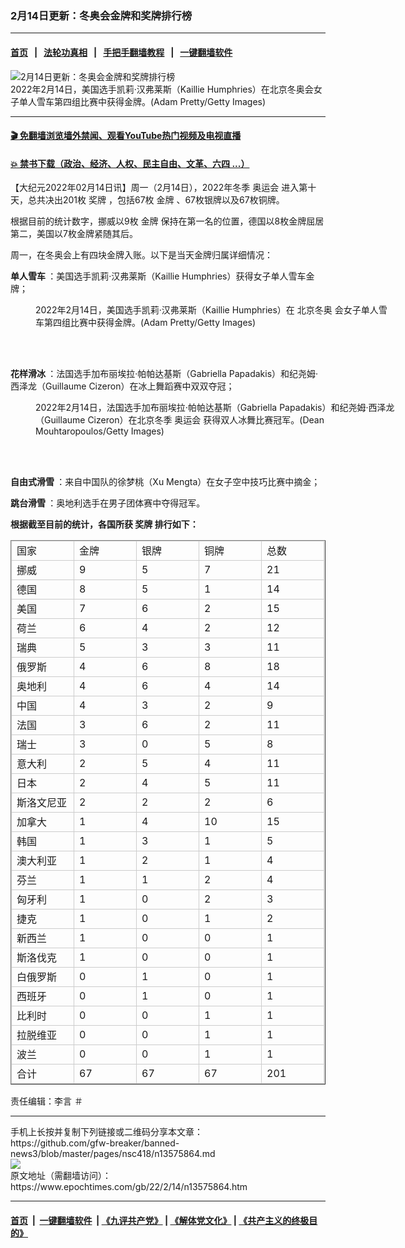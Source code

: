 ### 2月14日更新：冬奥会金牌和奖牌排行榜
------------------------

#### [首页](https://github.com/gfw-breaker/banned-news3/blob/master/README.md) &nbsp;&nbsp;|&nbsp;&nbsp; [法轮功真相](https://github.com/begood0513/basic/blob/master/README.md)  &nbsp;&nbsp;|&nbsp;&nbsp; [手把手翻墙教程](https://github.com/gfw-breaker/guides/wiki)  &nbsp;&nbsp;|&nbsp;&nbsp; [一键翻墙软件](https://github.com/gfw-breaker/nogfw/blob/master/README.md)  



<div><img alt="2月14日更新：冬奥会金牌和奖牌排行榜" class="attachment-djy_600_400 size-djy_600_400 wp-post-image" src="https://i.epochtimes.com/assets/uploads/2022/02/id13575941-GettyImages-1370413670-600x400.jpg"/>
<div class="caption">
 2022年2月14日，美国选手凯莉‧汉弗莱斯（Kaillie Humphries）在北京冬奥会女子单人雪车第四组比赛中获得金牌。(Adam Pretty/Getty Images)
</div></div><hr/>

#### [ 🎬  免翻墙浏览墙外禁闻、观看YouTube热门视频及电视直播](https://github.com/gfw-breaker/HelloWorld)

#### [ 💥  禁书下载（政治、经济、人权、民主自由、文革、六四 ...）](https://github.com/gfw-breaker/books/blob/master/README.md)

<div><p>
 【大纪元2022年02月14日讯】周一（2月14日），2022年冬季
 <ok href="https://www.epochtimes.com/gb/tag/%E5%A5%A5%E8%BF%90%E4%BC%9A.html">
  奥运会
 </ok>
 进入第十天，总共决出201枚
 <ok href="https://www.epochtimes.com/gb/tag/%E5%A5%96%E7%89%8C.html">
  奖牌
 </ok>
 ，包括67枚
 <ok href="https://www.epochtimes.com/gb/tag/%E9%87%91%E7%89%8C.html">
  金牌
 </ok>
 、67枚银牌以及67枚铜牌。
</p>
<p>
 根据目前的统计数字，挪威以9枚
 <ok href="https://www.epochtimes.com/gb/tag/%E9%87%91%E7%89%8C.html">
  金牌
 </ok>
 保持在第一名的位置，德国以8枚金牌屈居第二，美国以7枚金牌紧随其后。
</p>
<p>
 周一，在冬奥会上有四块金牌入账。以下是当天金牌归属详细情况：
</p>
<p>
 <strong>
  单人雪车
 </strong>
 ：美国选手凯莉‧汉弗莱斯（Kaillie Humphries）获得女子单人雪车金牌；
</p>
<figure aria-describedby="caption-attachment-13576398" class="wp-caption aligncenter" id="attachment_13576398" style="width: 567px">
 <ok href="https://i.epochtimes.com/assets/uploads/2022/02/id13576398-GettyImages-1370416616.jpg" target="_blank">
  <img alt="" class="size-medium_vertical wp-image-13576398" src="https://i.epochtimes.com/assets/uploads/2022/02/id13576398-GettyImages-1370416616-567x400.jpg"/>
 </ok>
 <br/><figcaption class="wp-caption-text" id="caption-attachment-13576398">
  2022年2月14日，美国选手凯莉‧汉弗莱斯（Kaillie Humphries）在
  <ok href="https://www.epochtimes.com/gb/tag/%E5%8C%97%E4%BA%AC%E5%86%AC%E5%A5%A5.html">
   北京冬奥
  </ok>
  会女子单人雪车第四组比赛中获得金牌。(Adam Pretty/Getty Images)
 </figcaption><br/>
</figure><br/>
<p>
 <strong>
  花样滑冰
 </strong>
 ：法国选手加布丽埃拉‧帕帕达基斯（Gabriella Papadakis）和纪尧姆‧西泽龙（Guillaume Cizeron）在冰上舞蹈赛中双双夺冠；
</p>
<figure aria-describedby="caption-attachment-13576408" class="wp-caption aligncenter" id="attachment_13576408" style="width: 600px">
 <ok href="https://i.epochtimes.com/assets/uploads/2022/02/id13576408-GettyImages-1370429730.jpg" target="_blank">
  <img alt="" class="size-medium_vertical wp-image-13576408" src="https://i.epochtimes.com/assets/uploads/2022/02/id13576408-GettyImages-1370429730-600x400.jpg"/>
 </ok>
 <br/><figcaption class="wp-caption-text" id="caption-attachment-13576408">
  2022年2月14日，法国选手加布丽埃拉‧帕帕达基斯（Gabriella Papadakis）和纪尧姆‧西泽龙（Guillaume Cizeron）在北京冬季
  <ok href="https://www.epochtimes.com/gb/tag/%E5%A5%A5%E8%BF%90%E4%BC%9A.html">
   奥运会
  </ok>
  获得双人冰舞比赛冠军。(Dean Mouhtaropoulos/Getty Images)
 </figcaption><br/>
</figure><br/>
<p>
 <strong>
  自由式滑雪
 </strong>
 ：来自中国队的徐梦桃（Xu Mengta）在女子空中技巧比赛中摘金；
</p>
<p>
 <strong>
  跳台滑雪
 </strong>
 ：奥地利选手在男子团体赛中夺得冠军。
</p>
<p>
 <strong>
  根据截至目前的统计，各国所获
  <ok href="https://www.epochtimes.com/gb/tag/%E5%A5%96%E7%89%8C.html">
   奖牌
  </ok>
  排行如下：
 </strong>
</p>
<style type="text/css">
 <!--td {border: 1px solid #ccc;}br {mso-data-placement:same-cell;}-->
</style>
<table border="1" cellpadding="0" cellspacing="0" dir="ltr">
 <colgroup>
  <col width="100"/>
  <col width="100"/>
  <col width="100"/>
  <col width="100"/>
  <col width="100"/>
 </colgroup>
 <tbody>
  <tr>
   <td data-sheets-value='{"1":2,"2":"国家"}'>
    国家
   </td>
   <td data-sheets-numberformat='{"1":2,"2":"0","3":1}' data-sheets-value='{"1":2,"2":"金牌"}'>
    金牌
   </td>
   <td data-sheets-numberformat='{"1":2,"2":"0","3":1}' data-sheets-value='{"1":2,"2":"银牌"}'>
    银牌
   </td>
   <td data-sheets-numberformat='{"1":2,"2":"0","3":1}' data-sheets-value='{"1":2,"2":"铜牌"}'>
    铜牌
   </td>
   <td data-sheets-numberformat='{"1":2,"2":"0","3":1}' data-sheets-value='{"1":2,"2":"总数"}'>
    总数
   </td>
  </tr>
  <tr>
   <td data-sheets-value='{"1":2,"2":"挪威"}'>
    挪威
   </td>
   <td data-sheets-numberformat='{"1":2,"2":"0","3":1}' data-sheets-value='{"1":3,"3":9}'>
    9
   </td>
   <td data-sheets-numberformat='{"1":2,"2":"0","3":1}' data-sheets-value='{"1":3,"3":5}'>
    5
   </td>
   <td data-sheets-numberformat='{"1":2,"2":"0","3":1}' data-sheets-value='{"1":3,"3":7}'>
    7
   </td>
   <td data-sheets-formula="=SUM(R[0]C[-3]:R[0]C[-1])" data-sheets-numberformat='{"1":2,"2":"0","3":1}' data-sheets-value='{"1":3,"3":21}'>
    21
   </td>
  </tr>
  <tr>
   <td data-sheets-value='{"1":2,"2":"德国"}'>
    德国
   </td>
   <td data-sheets-numberformat='{"1":2,"2":"0","3":1}' data-sheets-value='{"1":3,"3":8}'>
    8
   </td>
   <td data-sheets-numberformat='{"1":2,"2":"0","3":1}' data-sheets-value='{"1":3,"3":5}'>
    5
   </td>
   <td data-sheets-numberformat='{"1":2,"2":"0","3":1}' data-sheets-value='{"1":3,"3":1}'>
    1
   </td>
   <td data-sheets-formula="=SUM(R[0]C[-3]:R[0]C[-1])" data-sheets-numberformat='{"1":2,"2":"0","3":1}' data-sheets-value='{"1":3,"3":14}'>
    14
   </td>
  </tr>
  <tr>
   <td data-sheets-value='{"1":2,"2":"美国"}'>
    美国
   </td>
   <td data-sheets-numberformat='{"1":2,"2":"0","3":1}' data-sheets-value='{"1":3,"3":7}'>
    7
   </td>
   <td data-sheets-numberformat='{"1":2,"2":"0","3":1}' data-sheets-value='{"1":3,"3":6}'>
    6
   </td>
   <td data-sheets-numberformat='{"1":2,"2":"0","3":1}' data-sheets-value='{"1":3,"3":2}'>
    2
   </td>
   <td data-sheets-formula="=SUM(R[0]C[-3]:R[0]C[-1])" data-sheets-numberformat='{"1":2,"2":"0","3":1}' data-sheets-value='{"1":3,"3":15}'>
    15
   </td>
  </tr>
  <tr>
   <td data-sheets-value='{"1":2,"2":"荷兰"}'>
    荷兰
   </td>
   <td data-sheets-numberformat='{"1":2,"2":"0","3":1}' data-sheets-value='{"1":3,"3":6}'>
    6
   </td>
   <td data-sheets-numberformat='{"1":2,"2":"0","3":1}' data-sheets-value='{"1":3,"3":4}'>
    4
   </td>
   <td data-sheets-numberformat='{"1":2,"2":"0","3":1}' data-sheets-value='{"1":3,"3":2}'>
    2
   </td>
   <td data-sheets-formula="=SUM(R[0]C[-3]:R[0]C[-1])" data-sheets-numberformat='{"1":2,"2":"0","3":1}' data-sheets-value='{"1":3,"3":12}'>
    12
   </td>
  </tr>
  <tr>
   <td data-sheets-value='{"1":2,"2":"瑞典"}'>
    瑞典
   </td>
   <td data-sheets-numberformat='{"1":2,"2":"0","3":1}' data-sheets-value='{"1":3,"3":5}'>
    5
   </td>
   <td data-sheets-numberformat='{"1":2,"2":"0","3":1}' data-sheets-value='{"1":3,"3":3}'>
    3
   </td>
   <td data-sheets-numberformat='{"1":2,"2":"0","3":1}' data-sheets-value='{"1":3,"3":3}'>
    3
   </td>
   <td data-sheets-formula="=SUM(R[0]C[-3]:R[0]C[-1])" data-sheets-numberformat='{"1":2,"2":"0","3":1}' data-sheets-value='{"1":3,"3":11}'>
    11
   </td>
  </tr>
  <tr>
   <td data-sheets-value='{"1":2,"2":"俄罗斯"}'>
    俄罗斯
   </td>
   <td data-sheets-numberformat='{"1":2,"2":"0","3":1}' data-sheets-value='{"1":3,"3":4}'>
    4
   </td>
   <td data-sheets-numberformat='{"1":2,"2":"0","3":1}' data-sheets-value='{"1":3,"3":6}'>
    6
   </td>
   <td data-sheets-numberformat='{"1":2,"2":"0","3":1}' data-sheets-value='{"1":3,"3":8}'>
    8
   </td>
   <td data-sheets-formula="=SUM(R[0]C[-3]:R[0]C[-1])" data-sheets-numberformat='{"1":2,"2":"0","3":1}' data-sheets-value='{"1":3,"3":18}'>
    18
   </td>
  </tr>
  <tr>
   <td data-sheets-value='{"1":2,"2":"奥地利"}'>
    奥地利
   </td>
   <td data-sheets-numberformat='{"1":2,"2":"0","3":1}' data-sheets-value='{"1":3,"3":4}'>
    4
   </td>
   <td data-sheets-numberformat='{"1":2,"2":"0","3":1}' data-sheets-value='{"1":3,"3":6}'>
    6
   </td>
   <td data-sheets-numberformat='{"1":2,"2":"0","3":1}' data-sheets-value='{"1":3,"3":4}'>
    4
   </td>
   <td data-sheets-formula="=SUM(R[0]C[-3]:R[0]C[-1])" data-sheets-numberformat='{"1":2,"2":"0","3":1}' data-sheets-value='{"1":3,"3":14}'>
    14
   </td>
  </tr>
  <tr>
   <td data-sheets-value='{"1":2,"2":"中国"}'>
    中国
   </td>
   <td data-sheets-numberformat='{"1":2,"2":"0","3":1}' data-sheets-value='{"1":3,"3":4}'>
    4
   </td>
   <td data-sheets-numberformat='{"1":2,"2":"0","3":1}' data-sheets-value='{"1":3,"3":3}'>
    3
   </td>
   <td data-sheets-numberformat='{"1":2,"2":"0","3":1}' data-sheets-value='{"1":3,"3":2}'>
    2
   </td>
   <td data-sheets-formula="=SUM(R[0]C[-3]:R[0]C[-1])" data-sheets-numberformat='{"1":2,"2":"0","3":1}' data-sheets-value='{"1":3,"3":9}'>
    9
   </td>
  </tr>
  <tr>
   <td data-sheets-value='{"1":2,"2":"法国"}'>
    法国
   </td>
   <td data-sheets-numberformat='{"1":2,"2":"0","3":1}' data-sheets-value='{"1":3,"3":3}'>
    3
   </td>
   <td data-sheets-numberformat='{"1":2,"2":"0","3":1}' data-sheets-value='{"1":3,"3":6}'>
    6
   </td>
   <td data-sheets-numberformat='{"1":2,"2":"0","3":1}' data-sheets-value='{"1":3,"3":2}'>
    2
   </td>
   <td data-sheets-formula="=SUM(R[0]C[-3]:R[0]C[-1])" data-sheets-numberformat='{"1":2,"2":"0","3":1}' data-sheets-value='{"1":3,"3":11}'>
    11
   </td>
  </tr>
  <tr>
   <td data-sheets-value='{"1":2,"2":"瑞士"}'>
    瑞士
   </td>
   <td data-sheets-numberformat='{"1":2,"2":"0","3":1}' data-sheets-value='{"1":3,"3":3}'>
    3
   </td>
   <td data-sheets-numberformat='{"1":2,"2":"0","3":1}' data-sheets-value='{"1":3,"3":0}'>
    0
   </td>
   <td data-sheets-numberformat='{"1":2,"2":"0","3":1}' data-sheets-value='{"1":3,"3":5}'>
    5
   </td>
   <td data-sheets-formula="=SUM(R[0]C[-3]:R[0]C[-1])" data-sheets-numberformat='{"1":2,"2":"0","3":1}' data-sheets-value='{"1":3,"3":8}'>
    8
   </td>
  </tr>
  <tr>
   <td data-sheets-value='{"1":2,"2":"意大利"}'>
    意大利
   </td>
   <td data-sheets-numberformat='{"1":2,"2":"0","3":1}' data-sheets-value='{"1":3,"3":2}'>
    2
   </td>
   <td data-sheets-numberformat='{"1":2,"2":"0","3":1}' data-sheets-value='{"1":3,"3":5}'>
    5
   </td>
   <td data-sheets-numberformat='{"1":2,"2":"0","3":1}' data-sheets-value='{"1":3,"3":4}'>
    4
   </td>
   <td data-sheets-formula="=SUM(R[0]C[-3]:R[0]C[-1])" data-sheets-numberformat='{"1":2,"2":"0","3":1}' data-sheets-value='{"1":3,"3":11}'>
    11
   </td>
  </tr>
  <tr>
   <td data-sheets-value='{"1":2,"2":"日本"}'>
    日本
   </td>
   <td data-sheets-numberformat='{"1":2,"2":"0","3":1}' data-sheets-value='{"1":3,"3":2}'>
    2
   </td>
   <td data-sheets-numberformat='{"1":2,"2":"0","3":1}' data-sheets-value='{"1":3,"3":4}'>
    4
   </td>
   <td data-sheets-numberformat='{"1":2,"2":"0","3":1}' data-sheets-value='{"1":3,"3":5}'>
    5
   </td>
   <td data-sheets-formula="=SUM(R[0]C[-3]:R[0]C[-1])" data-sheets-numberformat='{"1":2,"2":"0","3":1}' data-sheets-value='{"1":3,"3":11}'>
    11
   </td>
  </tr>
  <tr>
   <td data-sheets-value='{"1":2,"2":"斯洛文尼亚"}'>
    斯洛文尼亚
   </td>
   <td data-sheets-numberformat='{"1":2,"2":"0","3":1}' data-sheets-value='{"1":3,"3":2}'>
    2
   </td>
   <td data-sheets-numberformat='{"1":2,"2":"0","3":1}' data-sheets-value='{"1":3,"3":2}'>
    2
   </td>
   <td data-sheets-numberformat='{"1":2,"2":"0","3":1}' data-sheets-value='{"1":3,"3":2}'>
    2
   </td>
   <td data-sheets-formula="=SUM(R[0]C[-3]:R[0]C[-1])" data-sheets-numberformat='{"1":2,"2":"0","3":1}' data-sheets-value='{"1":3,"3":6}'>
    6
   </td>
  </tr>
  <tr>
   <td data-sheets-value='{"1":2,"2":"加拿大"}'>
    加拿大
   </td>
   <td data-sheets-numberformat='{"1":2,"2":"0","3":1}' data-sheets-value='{"1":3,"3":1}'>
    1
   </td>
   <td data-sheets-numberformat='{"1":2,"2":"0","3":1}' data-sheets-value='{"1":3,"3":4}'>
    4
   </td>
   <td data-sheets-numberformat='{"1":2,"2":"0","3":1}' data-sheets-value='{"1":3,"3":10}'>
    10
   </td>
   <td data-sheets-formula="=SUM(R[0]C[-3]:R[0]C[-1])" data-sheets-numberformat='{"1":2,"2":"0","3":1}' data-sheets-value='{"1":3,"3":15}'>
    15
   </td>
  </tr>
  <tr>
   <td data-sheets-value='{"1":2,"2":"韩国"}'>
    韩国
   </td>
   <td data-sheets-numberformat='{"1":2,"2":"0","3":1}' data-sheets-value='{"1":3,"3":1}'>
    1
   </td>
   <td data-sheets-numberformat='{"1":2,"2":"0","3":1}' data-sheets-value='{"1":3,"3":3}'>
    3
   </td>
   <td data-sheets-numberformat='{"1":2,"2":"0","3":1}' data-sheets-value='{"1":3,"3":1}'>
    1
   </td>
   <td data-sheets-formula="=SUM(R[0]C[-3]:R[0]C[-1])" data-sheets-numberformat='{"1":2,"2":"0","3":1}' data-sheets-value='{"1":3,"3":5}'>
    5
   </td>
  </tr>
  <tr>
   <td data-sheets-value='{"1":2,"2":"澳大利亚"}'>
    澳大利亚
   </td>
   <td data-sheets-numberformat='{"1":2,"2":"0","3":1}' data-sheets-value='{"1":3,"3":1}'>
    1
   </td>
   <td data-sheets-numberformat='{"1":2,"2":"0","3":1}' data-sheets-value='{"1":3,"3":2}'>
    2
   </td>
   <td data-sheets-numberformat='{"1":2,"2":"0","3":1}' data-sheets-value='{"1":3,"3":1}'>
    1
   </td>
   <td data-sheets-formula="=SUM(R[0]C[-3]:R[0]C[-1])" data-sheets-numberformat='{"1":2,"2":"0","3":1}' data-sheets-value='{"1":3,"3":4}'>
    4
   </td>
  </tr>
  <tr>
   <td data-sheets-value='{"1":2,"2":"芬兰"}'>
    芬兰
   </td>
   <td data-sheets-numberformat='{"1":2,"2":"0","3":1}' data-sheets-value='{"1":3,"3":1}'>
    1
   </td>
   <td data-sheets-numberformat='{"1":2,"2":"0","3":1}' data-sheets-value='{"1":3,"3":1}'>
    1
   </td>
   <td data-sheets-numberformat='{"1":2,"2":"0","3":1}' data-sheets-value='{"1":3,"3":2}'>
    2
   </td>
   <td data-sheets-formula="=SUM(R[0]C[-3]:R[0]C[-1])" data-sheets-numberformat='{"1":2,"2":"0","3":1}' data-sheets-value='{"1":3,"3":4}'>
    4
   </td>
  </tr>
  <tr>
   <td data-sheets-value='{"1":2,"2":"匈牙利"}'>
    匈牙利
   </td>
   <td data-sheets-numberformat='{"1":2,"2":"0","3":1}' data-sheets-value='{"1":3,"3":1}'>
    1
   </td>
   <td data-sheets-numberformat='{"1":2,"2":"0","3":1}' data-sheets-value='{"1":3,"3":0}'>
    0
   </td>
   <td data-sheets-numberformat='{"1":2,"2":"0","3":1}' data-sheets-value='{"1":3,"3":2}'>
    2
   </td>
   <td data-sheets-formula="=SUM(R[0]C[-3]:R[0]C[-1])" data-sheets-numberformat='{"1":2,"2":"0","3":1}' data-sheets-value='{"1":3,"3":3}'>
    3
   </td>
  </tr>
  <tr>
   <td data-sheets-value='{"1":2,"2":"捷克"}'>
    捷克
   </td>
   <td data-sheets-numberformat='{"1":2,"2":"0","3":1}' data-sheets-value='{"1":3,"3":1}'>
    1
   </td>
   <td data-sheets-numberformat='{"1":2,"2":"0","3":1}' data-sheets-value='{"1":3,"3":0}'>
    0
   </td>
   <td data-sheets-numberformat='{"1":2,"2":"0","3":1}' data-sheets-value='{"1":3,"3":1}'>
    1
   </td>
   <td data-sheets-formula="=SUM(R[0]C[-3]:R[0]C[-1])" data-sheets-numberformat='{"1":2,"2":"0","3":1}' data-sheets-value='{"1":3,"3":2}'>
    2
   </td>
  </tr>
  <tr>
   <td data-sheets-value='{"1":2,"2":"新西兰"}'>
    新西兰
   </td>
   <td data-sheets-numberformat='{"1":2,"2":"0","3":1}' data-sheets-value='{"1":3,"3":1}'>
    1
   </td>
   <td data-sheets-numberformat='{"1":2,"2":"0","3":1}' data-sheets-value='{"1":3,"3":0}'>
    0
   </td>
   <td data-sheets-numberformat='{"1":2,"2":"0","3":1}' data-sheets-value='{"1":3,"3":0}'>
    0
   </td>
   <td data-sheets-formula="=SUM(R[0]C[-3]:R[0]C[-1])" data-sheets-numberformat='{"1":2,"2":"0","3":1}' data-sheets-value='{"1":3,"3":1}'>
    1
   </td>
  </tr>
  <tr>
   <td data-sheets-value='{"1":2,"2":"斯洛伐克"}'>
    斯洛伐克
   </td>
   <td data-sheets-numberformat='{"1":2,"2":"0","3":1}' data-sheets-value='{"1":3,"3":1}'>
    1
   </td>
   <td data-sheets-numberformat='{"1":2,"2":"0","3":1}' data-sheets-value='{"1":3,"3":0}'>
    0
   </td>
   <td data-sheets-numberformat='{"1":2,"2":"0","3":1}' data-sheets-value='{"1":3,"3":0}'>
    0
   </td>
   <td data-sheets-formula="=SUM(R[0]C[-3]:R[0]C[-1])" data-sheets-numberformat='{"1":2,"2":"0","3":1}' data-sheets-value='{"1":3,"3":1}'>
    1
   </td>
  </tr>
  <tr>
   <td data-sheets-value='{"1":2,"2":"白俄罗斯"}'>
    白俄罗斯
   </td>
   <td data-sheets-numberformat='{"1":2,"2":"0","3":1}' data-sheets-value='{"1":3,"3":0}'>
    0
   </td>
   <td data-sheets-numberformat='{"1":2,"2":"0","3":1}' data-sheets-value='{"1":3,"3":1}'>
    1
   </td>
   <td data-sheets-numberformat='{"1":2,"2":"0","3":1}' data-sheets-value='{"1":3,"3":0}'>
    0
   </td>
   <td data-sheets-formula="=SUM(R[0]C[-3]:R[0]C[-1])" data-sheets-numberformat='{"1":2,"2":"0","3":1}' data-sheets-value='{"1":3,"3":1}'>
    1
   </td>
  </tr>
  <tr>
   <td data-sheets-value='{"1":2,"2":"西班牙"}'>
    西班牙
   </td>
   <td data-sheets-numberformat='{"1":2,"2":"0","3":1}' data-sheets-value='{"1":3,"3":0}'>
    0
   </td>
   <td data-sheets-numberformat='{"1":2,"2":"0","3":1}' data-sheets-value='{"1":3,"3":1}'>
    1
   </td>
   <td data-sheets-numberformat='{"1":2,"2":"0","3":1}' data-sheets-value='{"1":3,"3":0}'>
    0
   </td>
   <td data-sheets-formula="=SUM(R[0]C[-3]:R[0]C[-1])" data-sheets-numberformat='{"1":2,"2":"0","3":1}' data-sheets-value='{"1":3,"3":1}'>
    1
   </td>
  </tr>
  <tr>
   <td data-sheets-value='{"1":2,"2":"比利时"}'>
    比利时
   </td>
   <td data-sheets-numberformat='{"1":2,"2":"0","3":1}' data-sheets-value='{"1":3,"3":0}'>
    0
   </td>
   <td data-sheets-numberformat='{"1":2,"2":"0","3":1}' data-sheets-value='{"1":3,"3":0}'>
    0
   </td>
   <td data-sheets-numberformat='{"1":2,"2":"0","3":1}' data-sheets-value='{"1":3,"3":1}'>
    1
   </td>
   <td data-sheets-formula="=SUM(R[0]C[-3]:R[0]C[-1])" data-sheets-numberformat='{"1":2,"2":"0","3":1}' data-sheets-value='{"1":3,"3":1}'>
    1
   </td>
  </tr>
  <tr>
   <td data-sheets-value='{"1":2,"2":"拉脱维亚"}'>
    拉脱维亚
   </td>
   <td data-sheets-numberformat='{"1":2,"2":"0","3":1}' data-sheets-value='{"1":3,"3":0}'>
    0
   </td>
   <td data-sheets-numberformat='{"1":2,"2":"0","3":1}' data-sheets-value='{"1":3,"3":0}'>
    0
   </td>
   <td data-sheets-numberformat='{"1":2,"2":"0","3":1}' data-sheets-value='{"1":3,"3":1}'>
    1
   </td>
   <td data-sheets-formula="=SUM(R[0]C[-3]:R[0]C[-1])" data-sheets-numberformat='{"1":2,"2":"0","3":1}' data-sheets-value='{"1":3,"3":1}'>
    1
   </td>
  </tr>
  <tr>
   <td data-sheets-value='{"1":2,"2":"波兰"}'>
    波兰
   </td>
   <td data-sheets-numberformat='{"1":2,"2":"0","3":1}' data-sheets-value='{"1":3,"3":0}'>
    0
   </td>
   <td data-sheets-numberformat='{"1":2,"2":"0","3":1}' data-sheets-value='{"1":3,"3":0}'>
    0
   </td>
   <td data-sheets-numberformat='{"1":2,"2":"0","3":1}' data-sheets-value='{"1":3,"3":1}'>
    1
   </td>
   <td data-sheets-formula="=SUM(R[0]C[-3]:R[0]C[-1])" data-sheets-numberformat='{"1":2,"2":"0","3":1}' data-sheets-value='{"1":3,"3":1}'>
    1
   </td>
  </tr>
  <tr>
   <td data-sheets-value='{"1":2,"2":"合计"}'>
    合计
   </td>
   <td data-sheets-formula="=SUM(R[-26]C[0]:R[-1]C[0])" data-sheets-numberformat='{"1":2,"2":"0","3":1}' data-sheets-value='{"1":3,"3":67}'>
    67
   </td>
   <td data-sheets-formula="=SUM(R[-26]C[0]:R[-1]C[0])" data-sheets-numberformat='{"1":2,"2":"0","3":1}' data-sheets-value='{"1":3,"3":67}'>
    67
   </td>
   <td data-sheets-formula="=SUM(R[-26]C[0]:R[-1]C[0])" data-sheets-numberformat='{"1":2,"2":"0","3":1}' data-sheets-value='{"1":3,"3":67}'>
    67
   </td>
   <td data-sheets-formula="=SUM(R[-26]C[0]:R[-1]C[0])" data-sheets-numberformat='{"1":2,"2":"0","3":1}' data-sheets-value='{"1":3,"3":201}'>
    201
   </td>
  </tr>
 </tbody>
</table>
<p>
 责任编辑：李言 ＃
</p>
</div>
<hr/>
手机上长按并复制下列链接或二维码分享本文章：<br/>
https://github.com/gfw-breaker/banned-news3/blob/master/pages/nsc418/n13575864.md <br/>
<a href='https://github.com/gfw-breaker/banned-news3/blob/master/pages/nsc418/n13575864.md'><img src='https://github.com/gfw-breaker/banned-news3/blob/master/pages/nsc418/n13575864.md.png'/></a> <br/>
原文地址（需翻墙访问）：https://www.epochtimes.com/gb/22/2/14/n13575864.htm


------------------------
#### [首页](https://github.com/gfw-breaker/banned-news3/blob/master/README.md) &nbsp;|&nbsp; [一键翻墙软件](https://github.com/gfw-breaker/nogfw/blob/master/README.md) &nbsp;| [《九评共产党》](https://github.com/gfw-breaker/9ping.md/blob/master/README.md#九评之一评共产党是什么) | [《解体党文化》](https://github.com/gfw-breaker/jtdwh.md/blob/master/README.md) | [《共产主义的终极目的》](https://github.com/gfw-breaker/gczydzjmd.md/blob/master/README.md)


<img src='http://gfw-breaker.win/banned-news3/pages/nsc418/n13575864.md' width='0px' height='0px'/>